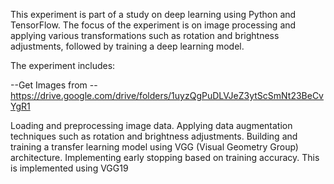 This experiment is part of a study on deep learning using Python and TensorFlow. The focus of the experiment is on image processing and applying various transformations such as rotation and brightness adjustments, followed by training a deep learning model.

The experiment includes:

--Get Images from --https://drive.google.com/drive/folders/1uyzQgPuDLVJeZ3ytScSmNt23BeCvYgR1

Loading and preprocessing image data. Applying data augmentation techniques such as rotation and brightness adjustments. Building and training a transfer learning model using VGG (Visual Geometry Group) architecture. Implementing early stopping based on training accuracy. This is implemented using VGG19
